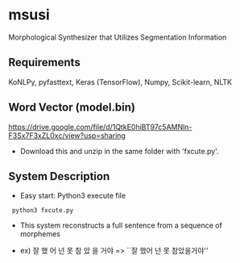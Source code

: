 # msusi
Morphological Synthesizer that Utilizes Segmentation Information

## Requirements
KoNLPy, pyfasttext, Keras (TensorFlow), Numpy, Scikit-learn, NLTK

## Word Vector (model.bin)
https://drive.google.com/file/d/1QtkE0hiBT97c5AMNln-F3Sx7F3xZL0xc/view?usp=sharing
* Download this and unzip in the same folder with 'fxcute.py'.

## System Description
* Easy start: Python3 execute file
<pre><code> python3 fxcute.py </code></pre>
* This system reconstructs a full sentence from a sequence of morphemes
- ex) 잘 했 어 넌 못 참 았 을 거야 => ``잘 했어 넌 못 참았을거야''
